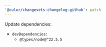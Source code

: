 ```yaml
---
'@culur/changesets-changelog-github': patch
---
```


Update dependencies:

- `devDependencies`:
  - `@types/node@^22.5.5`
